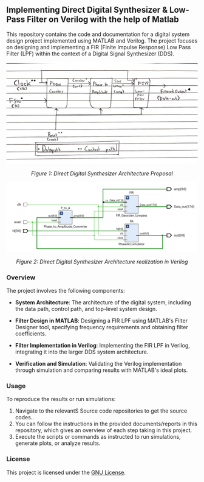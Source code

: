 
## Implementing Direct Digital Synthesizer & Low-Pass Filter on Verilog with the help of Matlab

This repository contains the code and documentation for a digital system design project implemented using MATLAB and Verilog. The project focuses on designing and implementing a FIR (Finite Impulse Response) Low Pass Filter (LPF) within the context of a Digital Signal Synthesizer (DDS).

<p align="center">
  <img src="imgs/DDS2.png" alt="Direct Digital Synthesizer Architecture Proposal">
</p>
<p align="center">
  <em>Figure 1: Direct Digital Synthesizer Architecture Proposal</em>
</p>

<p align="center">
  <img src="imgs/DDS.png" alt="Direct Digital Synthesizer Architecture realization in Verilog">
</p>
<p align="center">
  <em>Figure 2: Direct Digital Synthesizer Architecture realization in Verilog</em>
</p>

### Overview

The project involves the following components:

- **System Architecture**: The architecture of the digital system, including the data path, control path, and top-level system design.
  
- **Filter Design in MATLAB**: Designing a FIR LPF using MATLAB's Filter Designer tool, specifying frequency requirements and obtaining filter coefficients.

- **Filter Implementation in Verilog**: Implementing the FIR LPF in Verilog, integrating it into the larger DDS system architecture.

- **Verification and Simulation**: Validating the Verilog implementation through simulation and comparing results with MATLAB's ideal plots.

### Usage

To reproduce the results or run simulations:

1. Navigate to the relevantS Source code repositories to get the source codes..
2. You can follow the instructions in the provided documents/reports in this repository, which gives an overview of each step taking in this project.
3. Execute the scripts or commands as instructed to run simulations, generate plots, or analyze results.

### License

This project is licensed under the [GNU License](LICENSE).

